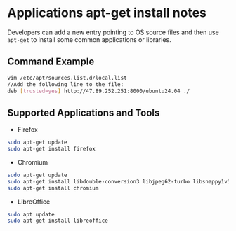 # Applications apt-get install notes
Developers can add a new entry pointing to OS source files and then use `apt-get` to install some common applications or libraries.

## Command Example

```bash
vim /etc/apt/sources.list.d/local.list
//Add the following line to the file:
deb [trusted=yes] http://47.89.252.251:8000/ubuntu24.04 ./

```
## Supported Applications and Tools
- Firefox
```bash
sudo apt-get update
sudo apt-get install firefox
```
- Chromium
```bash
sudo apt-get update
sudo apt-get install libdouble-conversion3 libjpeg62-turbo libsnappy1v5 libwoff1 libxml2 x11-utils xdg-utils libjpeg62-turbo-dev -y
sudo apt-get install chromium 
```
- LibreOffice
```bash
sudo apt update
sudo apt-get install libreoffice
```
